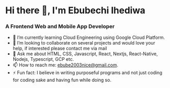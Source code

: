 # Hi there 👋, I'm Ebubechi Ihediwa

### A Frontend Web and Mobile App Developer

- 🌱 I’m currently learning Cloud Engineering using Google Cloud Platform.
- 👯 I’m looking to collaborate on several projects and would love your help, if interested please contact me via mail
- 💬 Ask me about HTML, CSS, Javascript, React, Nextjs, React-Native, Nodejs, Typescript, GCP etc.
- 📫 How to reach me: ebube2003nice@gmail.com.
- ⚡ Fun fact: I believe in writing purposeful programs and not just coding for coding sake and having fun while doing so.

